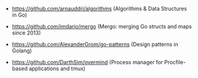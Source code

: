 


- https://github.com/arnauddri/algorithms (Algorithms & Data Structures in Go)
- https://github.com/imdario/mergo (Mergo: merging Go structs and maps since 2013)
- https://github.com/AlexanderGrom/go-patterns (Design patterns in Golang)


- https://github.com/DarthSim/overmind (Process manager for Procfile-based applications and tmux)